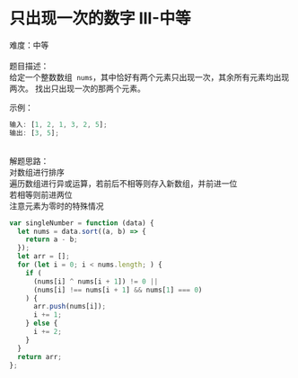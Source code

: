 # 只出现一次的数字 III-中等

难度：中等<br />
<br />题目描述：<br />给定一个整数数组  `nums`，其中恰好有两个元素只出现一次，其余所有元素均出现两次。 找出只出现一次的那两个元素。

示例：

```javascript
输入: [1, 2, 1, 3, 2, 5];
输出: [3, 5];
```

<br />解题思路：<br />对数组进行排序<br />遍历数组进行异或运算，若前后不相等则存入新数组，并前进一位<br />若相等则前进两位<br />注意元素为零时的特殊情况

```javascript
var singleNumber = function (data) {
  let nums = data.sort((a, b) => {
    return a - b;
  });
  let arr = [];
  for (let i = 0; i < nums.length; ) {
    if (
      (nums[i] ^ nums[i + 1]) != 0 ||
      (nums[i] !== nums[i + 1] && nums[1] === 0)
    ) {
      arr.push(nums[i]);
      i += 1;
    } else {
      i += 2;
    }
  }
  return arr;
};
```
